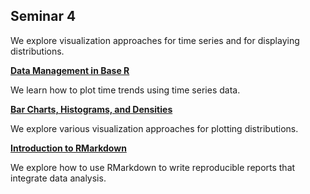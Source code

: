 ## Seminar 4

We explore visualization approaches for time series and for displaying distributions.


<a style="font-weight:bold"  href="https://nicholas-sim.github.io/ANL501-Data-Visualisation-and-Storytelling/seminar_4/timeseriesplots">  Data Management in Base R </a>

We learn how to plot time trends using time series data.

<a style="font-weight:bold"  href="https://nicholas-sim.github.io/ANL501-Data-Visualisation-and-Storytelling/seminar_4/barchartshistogramsdensities">  Bar Charts, Histograms, and Densities </a>

We explore various visualization approaches for plotting distributions.

<a style="font-weight:bold"  href="https://nicholas-sim.github.io/ANL501-Data-Visualisation-and-Storytelling/seminar_4/rmarkdown"> Introduction to RMarkdown </a>

We explore how to use RMarkdown to write reproducible reports that integrate data analysis.
